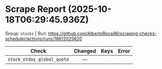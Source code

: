 # Scrape Report (2025-10-18T06:29:45.936Z)

Group: `stocks`  |  Run: https://github.com/AlbertoRoca96/scraping-checks-scheduler/actions/runs/18612025820

| Check | Changed | Keys | Error |
|---|:---:|:--|:--|
| `stock_ntdoy_global_quote` | — |  |  |

